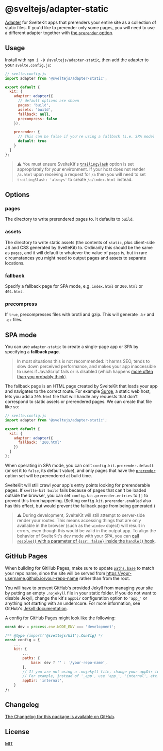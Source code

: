 # @sveltejs/adapter-static

[Adapter](https://kit.svelte.dev/docs/adapters) for SvelteKit apps that prerenders your entire site as a collection of static files. If you'd like to prerender only some pages, you will need to use a different adapter together with [the `prerender` option](https://kit.svelte.dev/docs/page-options#prerender).

## Usage

Install with `npm i -D @sveltejs/adapter-static`, then add the adapter to your `svelte.config.js`:

```js
// svelte.config.js
import adapter from '@sveltejs/adapter-static';

export default {
  kit: {
    adapter: adapter({
      // default options are shown
      pages: 'build',
      assets: 'build',
      fallback: null,
      precompress: false
    }),

    prerender: {
      // This can be false if you're using a fallback (i.e. SPA mode)
      default: true
    }
  }
};
```

> ⚠️ You must ensure SvelteKit's [`trailingSlash`](https://kit.svelte.dev/docs/configuration#trailingslash) option is set appropriately for your environment. If your host does not render `/a.html` upon receiving a request for `/a` then you will need to set `trailingSlash: 'always'` to create `/a/index.html` instead.

## Options

### pages

The directory to write prerendered pages to. It defaults to `build`.

### assets

The directory to write static assets (the contents of `static`, plus client-side JS and CSS generated by SvelteKit) to. Ordinarily this should be the same as `pages`, and it will default to whatever the value of `pages` is, but in rare circumstances you might need to output pages and assets to separate locations.

### fallback

Specify a fallback page for SPA mode, e.g. `index.html` or `200.html` or `404.html`.

### precompress

If `true`, precompresses files with brotli and gzip. This will generate `.br` and `.gz` files.

## SPA mode

You can use `adapter-static` to create a single-page app or SPA by specifying a **fallback page**.

> In most situations this is not recommended: it harms SEO, tends to slow down perceived performance, and makes your app inaccessible to users if JavaScript fails or is disabled (which happens [more often than you probably think](https://kryogenix.org/code/browser/everyonehasjs.html)).

The fallback page is an HTML page created by SvelteKit that loads your app and navigates to the correct route. For example [Surge](https://surge.sh/help/adding-a-200-page-for-client-side-routing), a static web host, lets you add a `200.html` file that will handle any requests that don't correspond to static assets or prerendered pages. We can create that file like so:

```js
// svelte.config.js
import adapter from '@sveltejs/adapter-static';

export default {
  kit: {
    adapter: adapter({
      fallback: '200.html'
    })
  }
};
```

When operating in SPA mode, you can omit `config.kit.prerender.default` (or set it to `false`, its default value), and only pages that have the [`prerender`](https://kit.svelte.dev/docs/page-options#prerender) option set will be prerendered at build time.

SvelteKit will still crawl your app's entry points looking for prerenderable pages. If `svelte-kit build` fails because of pages that can't be loaded outside the browser, you can set `config.kit.prerender.entries` to `[]` to prevent this from happening. (Setting `config.kit.prerender.enabled` also has this effect, but would prevent the fallback page from being generated.)

> ⚠️ During development, SvelteKit will still attempt to server-side render your routes. This means accessing things that are only available in the browser (such as the `window` object) will result in errors, even though this would be valid in the output app. To align the behavior of SvelteKit's dev mode with your SPA, you can [call `resolve()` with a parameter of `{ssr: false}` inside the `handle()` hook](https://kit.svelte.dev/docs/hooks#handle).

## GitHub Pages

When building for GitHub Pages, make sure to update [`paths.base`](https://kit.svelte.dev/docs/configuration#paths) to match your repo name, since the site will be served from <https://your-username.github.io/your-repo-name> rather than from the root.

You will have to prevent GitHub's provided Jekyll from managing your site by putting an empty `.nojekyll` file in your static folder. If you do not want to disable Jekyll, change the kit's `appDir` configuration option to `'app_'` or anything not starting with an underscore. For more information, see GitHub's [Jekyll documentation](https://docs.github.com/en/pages/setting-up-a-github-pages-site-with-jekyll/about-github-pages-and-jekyll#configuring-jekyll-in-your-github-pages-site).

A config for GitHub Pages might look like the following:

```js
const dev = process.env.NODE_ENV === 'development';

/** @type {import('@sveltejs/kit').Config} */
const config = {
	...
	kit: {
		...
		paths: {
			base: dev ? '' : '/your-repo-name',
		},
		// If you are not using a .nojekyll file, change your appDir to something not starting with an underscore.
		// For example, instead of '_app', use 'app_', 'internal', etc.
		appDir: 'internal',
	}
};
```

## Changelog

[The Changelog for this package is available on GitHub](https://github.com/sveltejs/kit/blob/master/packages/adapter-static/CHANGELOG.md).

## License

[MIT](LICENSE)

